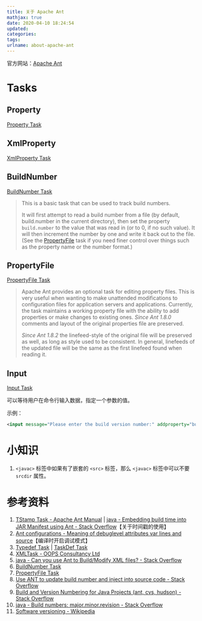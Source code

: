 ```yaml
---
title: 关于 Apache Ant
mathjax: true
date: 2020-04-10 18:24:54
updated:
categories:
tags:
urlname: about-apache-ant
---
```




<!-- more -->

官方网站：[Apache Ant](https://ant.apache.org/)



# Tasks

## Property

[Property Task](https://ant.apache.org/manual/Tasks/property.html)



## XmlProperty

[XmlProperty Task](https://ant.apache.org/manual/Tasks/xmlproperty.html)





## BuildNumber

[BuildNumber Task](http://ant.apache.org/manual/Tasks/buildnumber.html)

> This is a basic task that can be used to track build numbers.
>
> It will first attempt to read a build number from a file (by default, build.number in the current directory), then set the property `build.number` to the value that was read in (or to 0, if no such value). It will then increment the number by one and write it back out to the file. (See the [PropertyFile](http://ant.apache.org/manual/Tasks/propertyfile.html) task if you need finer control over things such as the property name or the number format.)



## PropertyFile

[PropertyFile Task](http://ant.apache.org/manual/Tasks/propertyfile.html)

> Apache Ant provides an optional task for editing property files. This is very useful when wanting to make unattended modifications to configuration files for application servers and applications. Currently, the task maintains a working property file with the ability to add properties or make changes to existing ones. *Since Ant 1.8.0* comments and layout of the original properties file are preserved.
>
> *Since Ant 1.8.2* the linefeed-style of the original file will be preserved as well, as long as style used to be consistent. In general, linefeeds of the updated file will be the same as the first linefeed found when reading it.



## Input

[Input Task](https://ant.apache.org/manual/Tasks/input.html)

可以等待用户在命令行输入数据，指定一个参数的值。

示例：

```xml
<input message="Please enter the build version number:" addproperty="build.version"/>
```



# 小知识

1. `<javac>` 标签中如果有了嵌套的 `<src>` 标签，那么 `<javac>` 标签中可以不要 `srcdir` 属性。



# 参考资料

1. [TStamp Task - Apache Ant Manual](http://ant.apache.org/manual/Tasks/tstamp.html) | [java - Embedding build time into JAR Manifest using Ant - Stack Overflow](https://stackoverflow.com/questions/4143468/embedding-build-time-into-jar-manifest-using-ant)【关于时间戳的使用】
2. [Ant configurations - Meaning of debuglevel attributes var lines and source](https://stackoverflow.com/questions/22647392/ant-configurations-meaning-of-debuglevel-attributes-var-lines-and-source)【编译时开启调试模式】
3. [Typedef Task](https://ant.apache.org/manual/Tasks/typedef.html) | [TaskDef Task](https://ant.apache.org/manual/Tasks/taskdef.html)
4. [XMLTask - OOPS Consultancy Ltd](http://www.oopsconsultancy.com/software/xmltask/)
5. [java - Can you use Ant to Build/Modify XML files? - Stack Overflow](https://stackoverflow.com/questions/3064720/can-you-use-ant-to-build-modify-xml-files)
6. [BuildNumber Task](http://ant.apache.org/manual/Tasks/buildnumber.html)
7. [PropertyFile Task](http://ant.apache.org/manual/Tasks/propertyfile.html)
8. [Use ANT to update build number and inject into source code - Stack Overflow](https://stackoverflow.com/questions/3439876/use-ant-to-update-build-number-and-inject-into-source-code)
9. [Build and Version Numbering for Java Projects (ant, cvs, hudson) - Stack Overflow](https://stackoverflow.com/questions/690419/build-and-version-numbering-for-java-projects-ant-cvs-hudson)
10. [java - Build numbers: major.minor.revision - Stack Overflow](https://stackoverflow.com/questions/1431315/build-numbers-major-minor-revision)
11. [Software versioning - Wikipedia](https://en.wikipedia.org/wiki/Software_versioning)
